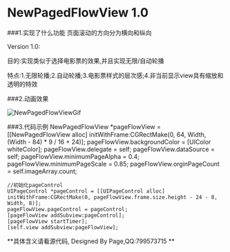 # NewPagedFlowView 1.0
###1.实现了什么功能
页面滚动的方向分为横向和纵向

Version 1.0:

目的:实现类似于选择电影票的效果,并且实现无限/自动轮播
 
特点:1.无限轮播;2.自动轮播;3.电影票样式的层次感;4.非当前显示view具有缩放和透明的特效

###2.动画效果

![NewPagedFlowViewGif](http://ww4.sinaimg.cn/mw690/9c6a8c79jw1f6geyiao4tg20a00dc4qu.gif)

###3.代码示例
    NewPagedFlowView *pageFlowView = [[NewPagedFlowView alloc] initWithFrame:CGRectMake(0, 64, Width, (Width - 84) * 9 / 16 + 24)];
    pageFlowView.backgroundColor = [UIColor whiteColor];
    pageFlowView.delegate = self;
    pageFlowView.dataSource = self;
    pageFlowView.minimumPageAlpha = 0.4;
    pageFlowView.minimumPageScale = 0.85;
    pageFlowView.orginPageCount = self.imageArray.count;
    
    //初始化pageControl
    UIPageControl *pageControl = [[UIPageControl alloc] initWithFrame:CGRectMake(0, pageFlowView.frame.size.height - 24 - 8, Width, 8)];
    pageFlowView.pageControl = pageControl;
    [pageFlowView addSubview:pageControl];
    [pageFlowView startTimer];
    [self.view addSubview:pageFlowView];
**具体含义请看源代码, Designed By Page,QQ:799573715 **